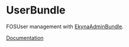UserBundle
===========

FOSUser management with [EkynaAdminBundle](https://github.com/ekyna/AdminBundle).

[Documentation](https://github.com/ekyna/UserBundle/blob/master/Resources/doc/index.md)
